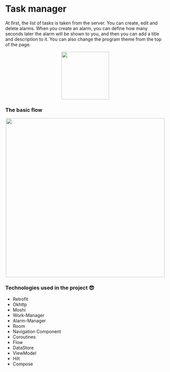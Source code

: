# Task manager
At first, the list of tasks is taken from the server.
You can create, edit and delete alarms.
When you create an alarm, you can define how many seconds later the alarm will be shown to you, and then you can add a title and description to it.
You can also change the program theme from the top of the page.

<p align="center">
 <img src='https://github-production-user-asset-6210df.s3.amazonaws.com/45559398/281691177-b7f84a25-74f4-4760-a63f-0d2ac477a939.gif' width='150'>
</p>

### The basic flow
<p align="center">
 <img src='https://user-images.githubusercontent.com/45559398/172233712-a350738b-453d-415d-a9e2-71838dad82d5.png' width='500'>
</p>

### Technologies used in the project 😎
   * Retrofit
   * Okhttp
   * Moshi
   * Work-Manager
   * Alarm-Manager
   * Room
   * Navigation Component
   * Coroutines
   * Flow
   * DataStore
   * ViewModel
   * Hilt
   * Compose
